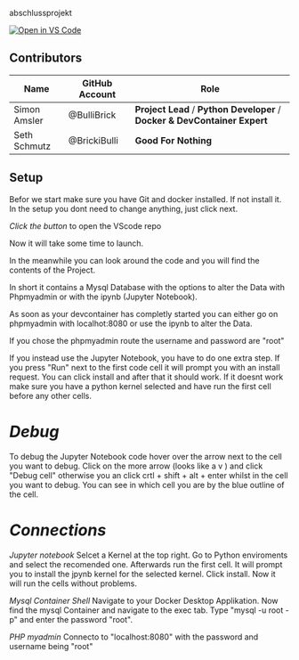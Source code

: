abschlussprojekt

[![Open in VS Code](https://img.shields.io/badge/Open%20in-VS%20Code-blue?logo=visual-studio-code)](https://vscode.dev/redirect?url=vscode://ms-vscode-remote.remote-containers/cloneInVolume?url=https://github.com/BulliBrick/abschlussprojekt.git)

## Contributors

| Name | GitHub Account | Role |
|-----|-----|-----|
| Simon Amsler | @BulliBrick | __Project Lead__ / __Python Developer__ / __Docker & DevContainer Expert__|
| Seth Schmutz | @BrickiBulli |  __Good For Nothing__ |


## Setup
Befor we start make sure you have Git and docker installed. If not install it. In the setup you dont need to change anything, just click next.


*Click the button* to open the VScode repo

Now it will take some time to launch. 

In the meanwhile you can look around the code and you will find the contents of the Project.

In short it contains a Mysql Database with the options to alter the Data with Phpmyadmin or with the ipynb (Jupyter Notebook). 

As soon as your devcontainer has completly started you can either go on phpmyadmin with localhot:8080 or use the ipynb to alter the Data.

If you chose the phpmyadmin route the username and password are "root"

If you instead use the Jupyter Notebook, you have to do one extra step. 
If you press "Run" next to the first code cell it will prompt you with an install request. You can click install and after that it should work.
If it doesnt work make sure you have a python kernel selected and have run the first cell before any other cells. 

# *Debug*

To debug the Jupyter Notebook code hover over the arrow next to the cell you want to debug. Click on the more arrow (looks like a v ) and click "Debug cell" otherwise you an click crtl + shift + alt + enter whilst in the cell you want to debug. You can see in which cell you are by the blue outline of the cell.

# *Connections*

*Jupyter notebook*
Selcet a Kernel at the top right. Go to Python enviroments and select the recomended one. 
Afterwards run the first cell. It will prompt you to install the jpynb kernel for the selected kernel. Click install. 
Now it will run the cells without problems.

*Mysql Container Shell*
Navigate to your Docker Desktop Applikation. Now find the mysql Container and navigate to the exec tab. Type "mysql -u root -p" and enter the password "root".

*PHP myadmin*
Connecto to "localhost:8080" with the password and username being "root"
